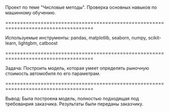 Проект по теме "Числовые методы". Проверка основных навыков по машинному обучению.

====================================================================================

Используемые инструменты: pandas, matplotlib, seaborn, numpy, scikit-learn, lightgbm, catboost

====================================================================================

Задача: Построить модель, которая умеет определять рыночную стоимость автомобиля по его параметрам.

====================================================================================

Вывод: Была построена модель, полностью подходящая под требованрия заказчика. Результаты были переданы заказчику.
